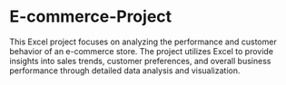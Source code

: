 # E-commerce-Project
This Excel project focuses on analyzing the performance and customer behavior of an e-commerce store. 
The project utilizes Excel to provide insights into sales trends, customer preferences, and overall business performance through detailed data analysis and visualization.
